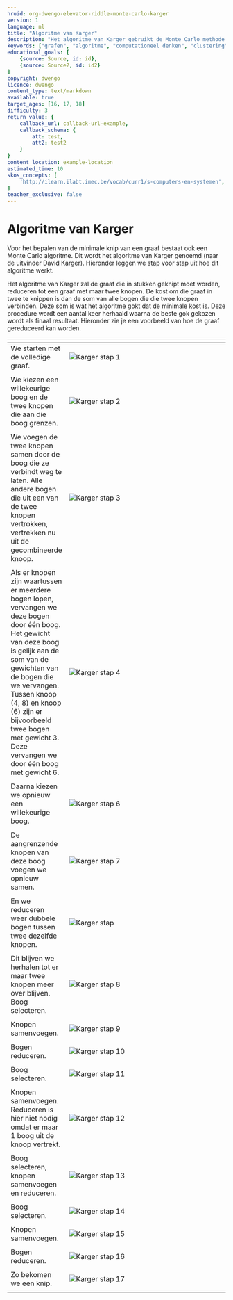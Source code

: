 ```yaml
---
hruid: org-dwengo-elevator-riddle-monte-carlo-karger
version: 1
language: nl
title: "Algoritme van Karger"
description: "Het algoritme van Karger gebruikt de Monte Carlo methode om tot een oplosing te komen."
keywords: ["grafen", "algoritme", "computationeel denken", "clustering", "datastructuur", "monte carlo", "python", "karger"]
educational_goals: [
    {source: Source, id: id}, 
    {source: Source2, id: id2}
]
copyright: dwengo
licence: dwengo
content_type: text/markdown
available: true
target_ages: [16, 17, 18]
difficulty: 3
return_value: {
    callback_url: callback-url-example,
    callback_schema: {
        att: test,
        att2: test2
    }
}
content_location: example-location
estimated_time: 10
skos_concepts: [
    'http://ilearn.ilabt.imec.be/vocab/curr1/s-computers-en-systemen', 
]
teacher_exclusive: false
---
```


# Algoritme van Karger

Voor het bepalen van de minimale knip van een graaf bestaat ook een Monte Carlo algoritme. Dit wordt het algoritme van Karger genoemd (naar de uitvinder David Karger). Hieronder leggen we stap voor stap uit hoe dit algoritme werkt.

Het algoritme van Karger zal de graaf die in stukken geknipt moet worden, reduceren tot een graaf met maar twee knopen. De kost om die graaf in twee te knippen is dan de som van alle bogen die die twee knopen verbinden. Deze som is wat het algoritme gokt dat de minimale kost is. Deze procedure wordt een aantal keer herhaald waarna de beste gok gekozen wordt als finaal resultaat. Hieronder zie je een voorbeeld van hoe de graaf gereduceerd kan worden.

|  | <div style="min-width:450px"></div> |
| - | -- |
| We starten met de volledige graaf. | ![Karger stap 1](embed/karger1.png "Stap 1") |
|  |  |
| We kiezen een willekeurige boog en de twee knopen die aan die boog grenzen. | ![Karger stap 2](embed/karger2.png "Stap 2.") |
|  |  |
| We voegen de twee knopen samen door de boog die ze verbindt weg te laten. Alle andere bogen die uit een van de twee knopen vertrokken, vertrekken nu uit de gecombineerde knoop. | ![Karger stap 3](embed/karger3.png "Stap 3.") |
|  |  |
| Als er knopen zijn waartussen er meerdere bogen lopen, vervangen we deze bogen door één boog. Het gewicht van deze boog is gelijk aan de som van de gewichten van de bogen die we vervangen. Tussen knoop (4, 8) en knoop (6) zijn er bijvoorbeeld twee bogen met gewicht 3. Deze vervangen we door één boog met gewicht 6. | ![Karger stap 4](embed/karger4.png "Stap 4.") |
|  |  |
| Daarna kiezen we opnieuw een willekeurige boog. | ![Karger stap 6](embed/karger6.png "Stap 6.") |
|  |  |
| De aangrenzende knopen van deze boog voegen we opnieuw samen. | ![Karger stap 7](embed/karger7.png "Stap 7.") |
|  |  |
| En we reduceren weer dubbele bogen tussen twee dezelfde knopen. | ![Karger stap ](embed/karger8.png "Stap 8.") |
|  |  |
| Dit blijven we herhalen tot er maar twee knopen meer over blijven. Boog selecteren. | ![Karger stap 8](embed/karger9.png "Stap 8.") |
|  |  |
| Knopen samenvoegen. | ![Karger stap 9](embed/karger10.png "Stap 9.") |
|  |  |
| Bogen reduceren. | ![Karger stap 10](embed/karger11.png "Stap 10.") |
|  |  |
| Boog selecteren. | ![Karger stap 11](embed/karger12.png "Stap 11.") |
|  |  |
| Knopen samenvoegen. Reduceren is hier niet nodig omdat er maar 1 boog uit de knoop vertrekt. | ![Karger stap 12](embed/karger13.png "Stap 12.") |
|  |  |
| Boog selecteren, knopen samenvoegen en reduceren. | ![Karger stap 13](embed/karger14.png "Stap 13.") |
|  |  |
| Boog selecteren. | ![Karger stap 14](embed/karger15.png "Stap 14.") |
|  |  |
| Knopen samenvoegen. | ![Karger stap 15](embed/karger16.png "Stap 15.") |
|  |  |
| Bogen reduceren. | ![Karger stap 16](embed/karger17.png "Stap 16.") |
|  |  |
| Zo bekomen we een knip. | ![Karger stap 17](embed/karger18.png "Stap 17.") |
|  |  |

